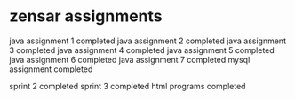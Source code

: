 # zensar assignments



java assignment 1 completed
java assignment 2 completed
java assignment 3 completed
java assignment 4 completed
java assignment 5 completed
java assignment 6 completed
java assignment 7 completed
mysql assignment completed

sprint 2 completed
sprint 3 completed
html programs completed
